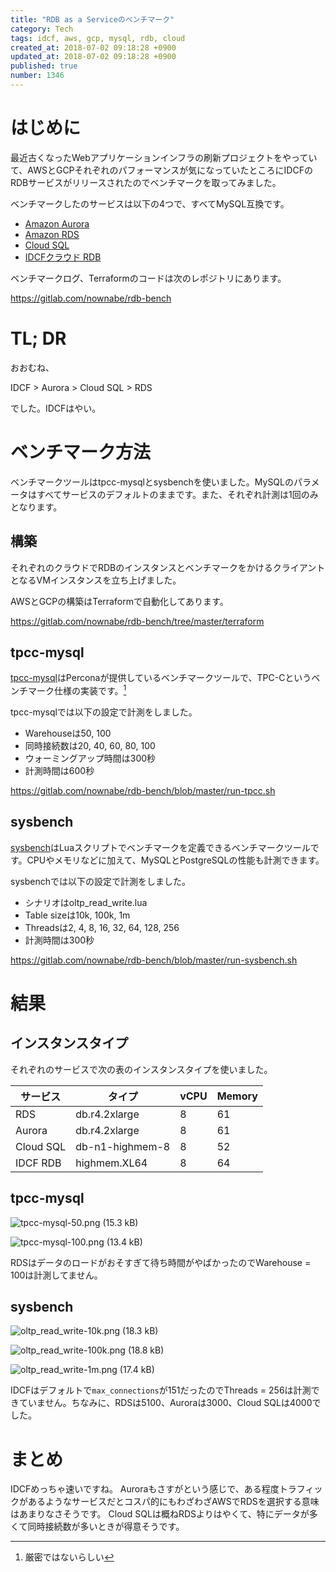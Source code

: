 ```yaml
---
title: "RDB as a Serviceのベンチマーク"
category: Tech
tags: idcf, aws, gcp, mysql, rdb, cloud
created_at: 2018-07-02 09:18:28 +0900
updated_at: 2018-07-02 09:18:28 +0900
published: true
number: 1346
---
```


# はじめに

最近古くなったWebアプリケーションインフラの刷新プロジェクトをやっていて、AWSとGCPそれぞれのパフォーマンスが気になっていたところにIDCFのRDBサービスがリリースされたのでベンチマークを取ってみました。

ベンチマークしたのサービスは以下の4つで、すべてMySQL互換です。

* [Amazon Aurora](https://aws.amazon.com/jp/rds/aurora/)
* [Amazon RDS](https://aws.amazon.com/jp/rds/)
* [Cloud SQL](https://cloud.google.com/sql/)
* [IDCFクラウド RDB](https://www.idcf.jp/cloud/rdb/)

ベンチマークログ、Terraformのコードは次のレポジトリにあります。

https://gitlab.com/nownabe/rdb-bench

# TL; DR

おおむね、

IDCF > Aurora > Cloud SQL > RDS

でした。IDCFはやい。

# ベンチマーク方法

ベンチマークツールはtpcc-mysqlとsysbenchを使いました。MySQLのパラメータはすべてサービスのデフォルトのままです。また、それぞれ計測は1回のみとなります。

## 構築

それぞれのクラウドでRDBのインスタンスとベンチマークをかけるクライアントとなるVMインスタンスを立ち上げました。

AWSとGCPの構築はTerraformで自動化してあります。

https://gitlab.com/nownabe/rdb-bench/tree/master/terraform

## tpcc-mysql

[tpcc-mysql](https://github.com/Percona-Lab/tpcc-mysql)はPerconaが提供しているベンチマークツールで、TPC-Cというベンチマーク仕様の実装です。[^1]

[^1]: 厳密ではないらしい

tpcc-mysqlでは以下の設定で計測をしました。

* Warehouseは50, 100
* 同時接続数は20, 40, 60, 80, 100
* ウォーミングアップ時間は300秒
* 計測時間は600秒

https://gitlab.com/nownabe/rdb-bench/blob/master/run-tpcc.sh

## sysbench

[sysbench](https://github.com/akopytov/sysbench)はLuaスクリプトでベンチマークを定義できるベンチマークツールです。CPUやメモリなどに加えて、MySQLとPostgreSQLの性能も計測できます。

sysbenchでは以下の設定で計測をしました。

* シナリオはoltp_read_write.lua
* Table sizeは10k, 100k, 1m
* Threadsは2, 4, 8, 16, 32, 64, 128, 256
* 計測時間は300秒

https://gitlab.com/nownabe/rdb-bench/blob/master/run-sysbench.sh

# 結果

## インスタンスタイプ

それぞれのサービスで次の表のインスタンスタイプを使いました。

| サービス | タイプ | vCPU | Memory |
| --- | --- | --- | --- |
| RDS | db.r4.2xlarge | 8 | 61 |
| Aurora | db.r4.2xlarge | 8 | 61 |
| Cloud SQL | db-n1-highmem-8 | 8 | 52 |
| IDCF RDB | highmem.XL64 | 8 | 64 |

## tpcc-mysql

![tpcc-mysql-50.png (15.3 kB)](https://img.esa.io/uploads/production/attachments/1679/2018/07/02/4429/0d8205cd-a81f-4fa6-a02e-78af8c9519d6.png)

![tpcc-mysql-100.png (13.4 kB)](https://img.esa.io/uploads/production/attachments/1679/2018/07/02/4429/366954ff-fff4-4e46-8cd4-1d3541cf7691.png)

RDSはデータのロードがおそすぎて待ち時間がやばかったのでWarehouse = 100は計測してません。

## sysbench

![oltp_read_write-10k.png (18.3 kB)](https://img.esa.io/uploads/production/attachments/1679/2018/07/02/4429/5ff0eeb6-4cfb-4ec7-9b39-be5d39f9cff2.png)

![oltp_read_write-100k.png (18.8 kB)](https://img.esa.io/uploads/production/attachments/1679/2018/07/02/4429/ebe027e4-39d3-4537-9080-0a5e90f2b629.png)

![oltp_read_write-1m.png (17.4 kB)](https://img.esa.io/uploads/production/attachments/1679/2018/07/02/4429/719fc3af-211f-49ff-8a15-21b91d97536e.png)

IDCFはデフォルトで`max_connections`が151だったのでThreads = 256は計測できていません。ちなみに、RDSは5100、Auroraは3000、Cloud SQLは4000でした。

# まとめ

IDCFめっちゃ速いですね。
Auroraもさすがという感じで、ある程度トラフィックがあるようなサービスだとコスパ的にもわざわざAWSでRDSを選択する意味はあまりなさそうです。
Cloud SQLは概ねRDSよりはやくて、特にデータが多くて同時接続数が多いときが得意そうです。
